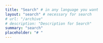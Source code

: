 ```yaml
---
title: "Search" # in any language you want
layout: "search" # necessary for search
# url: "/archive"
# description: "Description for Search"
summary: "search"
placeholder: "# "
---
```


